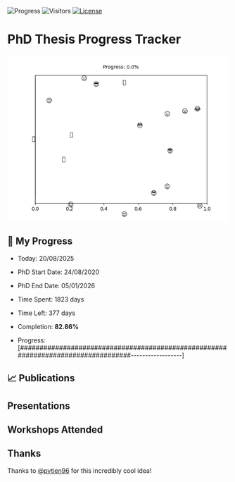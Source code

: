 ![Progress](https://img.shields.io/badge/Progress-82.86%25-4eb15d?style=flat-square)
![Visitors](https://api.visitorbadge.io/api/combined?path=https%3A%2F%2Fgithub.com%2Fpvtien96%2FPhD_Thesis_Tracker&label=Views&labelColor=%2337d67a&countColor=%23ff8a65&style=flat-square)
[![License](https://img.shields.io/badge/License-Apache_2.0-blue.svg)](https://opensource.org/licenses/Apache-2.0)

# PhD Thesis Progress Tracker

<td style="width: 10%; padding: 10px; border: none;">
      <img src="progress.gif" alt="Progress" style="height: 10%">
</td>

## :calendar: My Progress

- Today: 20/08/2025
- PhD Start Date: 24/08/2020
- PhD End Date: 05/01/2026

- Time Spent: 1823 days
- Time Left: 377 days
- Completion: <b>82.86%</b>
- Progress: [##################################################################################------------------]

## 📈 Publications

## Presentations

## Workshops Attended

## Thanks

Thanks to [@pvtien96](https://github.com/pvtien96) for this incredibly cool idea!
